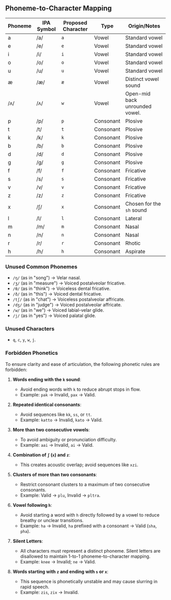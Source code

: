 ## Phoneme-to-Character Mapping

| **Phoneme** | **IPA Symbol** | **Proposed Character** | **Type**    | **Origin/Notes**        |
|-------------|----------------|-------------------------|-------------|--------------------------|
| a           | /a/            | `a`                   | Vowel       | Standard vowel           |
| e           | /e/            | `e`                   | Vowel       | Standard vowel           |
| i           | /i/            | `i`                   | Vowel       | Standard vowel           |
| o           | /o/            | `o`                   | Vowel       | Standard vowel           |
| u           | /u/            | `u`                   | Vowel       | Standard vowel           |
| æ           | /æ/            | `æ`                   | Vowel       | Distinct vowel sound     |
| /ʌ/         | /ʌ/            | `w`                   | Vowel       | Open-mid back unrounded vowel. |
| p           | /p/            | `p`                   | Consonant   | Plosive                  |
| t           | /t/            | `t`                   | Consonant   | Plosive                  |
| k           | /k/            | `k`                   | Consonant   | Plosive                  |
| b           | /b/            | `b`                   | Consonant   | Plosive                  |
| d           | /d/            | `d`                   | Consonant   | Plosive                  |
| g           | /g/            | `g`                   | Consonant   | Plosive                  |
| f           | /f/            | `f`                   | Consonant   | Fricative                |
| s           | /s/            | `s`                   | Consonant   | Fricative                |
| v           | /v/            | `v`                   | Consonant   | Fricative                |
| z           | /z/            | `z`                   | Consonant   | Fricative                |
| x           | /ʃ/            | `x`                   | Consonant   | Chosen for the `sh` sound |
| l           | /l/            | `l`                   | Consonant   | Lateral                  |
| m           | /m/            | `m`                   | Consonant   | Nasal                    |
| n           | /n/            | `n`                   | Consonant   | Nasal                    |
| r           | /r/            | `r`                   | Consonant   | Rhotic                   |
| h           | /h/            | `h`                   | Consonant   | Aspirate                 |

### Unused Common Phonemes
- `/ŋ/` (as in "song") → Velar nasal.
- `/ʒ/` (as in "measure") → Voiced postalveolar fricative.
- `/θ/` (as in "think") → Voiceless dental fricative.
- `/ð/` (as in "this") → Voiced dental fricative.
- `/tʃ/` (as in "chat") → Voiceless postalveolar affricate.
- `/dʒ/` (as in "judge") → Voiced postalveolar affricate.
- `/w/` (as in "we") → Voiced labial-velar glide.
- `/j/` (as in "yes") → Voiced palatal glide.

### Unused Characters
- `q`, `c`, `y`, `w`, `j`.

### Forbidden Phonetics

To ensure clarity and ease of articulation, the following phonetic rules are forbidden:

1. **Words ending with the `k` sound**:
    - Avoid ending words with `k` to reduce abrupt stops in flow.
    - Example: `pak` → Invalid, `pax` → Valid.

2. **Repeated identical consonants**:
    - Avoid sequences like `kk`, `ss`, or `tt`.
    - Example: `katto` → Invalid, `kato` → Valid.

3. **More than two consecutive vowels**:
    - To avoid ambiguity or pronunciation difficulty.
    - Example: `aai` → Invalid, `ai` → Valid.

4. **Combination of `ʃ` (`x`) and `z`**:
    - This creates acoustic overlap; avoid sequences like `xzi`.

5. **Clusters of more than two consonants**:
    - Restrict consonant clusters to a maximum of two consecutive consonants.
    - Example: Valid → `plu`, Invalid → `pltra`.

6. **Vowel following `h`**:
    - Avoid starting a word with `h` directly followed by a vowel to reduce breathy or unclear transitions.
    - Example: `ha` → Invalid, `ha` prefixed with a consonant → Valid (`sha`, `pha`).

7. **Silent Letters**:
    - All characters must represent a distinct phoneme. Silent letters are disallowed to maintain 1-to-1 phoneme-to-character mapping.
    - Example: `knee` → Invalid; `ne` → Valid.

8. **Words starting with `z` and ending with `s` or `x`**:
    - This sequence is phonetically unstable and may cause slurring in rapid speech.
    - Example: `zis`, `zix` → Invalid.
